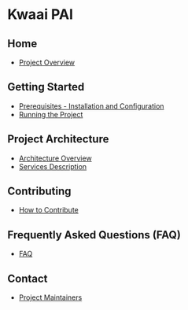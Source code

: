# Kwaai PAI

## Home

- [Project Overview](/wiki/project-overview)

## Getting Started

- [Prerequisites - Installation and Configuration]()
- [Running the Project]()

## Project Architecture

- [Architecture Overview](/wiki/architecture-overview)
- [Services Description](https://github.com/Kwaai-AI-Lab/kwaai-pai/blob/f76b8669ec0fdef60a1464e616cec0b86ccb21cf/docs/Services.md)


## Contributing

- [How to Contribute](/wiki/how-to-contribute)

## Frequently Asked Questions (FAQ)

- [FAQ](/wiki/faq)

## Contact

- [Project Maintainers](/wiki/contact-maintainers)